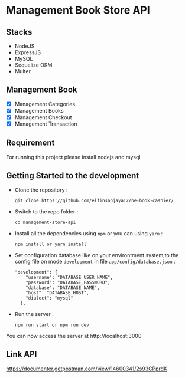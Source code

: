 # Management Book Store API

## Stacks

- NodeJS
- ExpressJS
- MySQL
- Sequelize ORM
- Multer

## Management Book

- [x] Management Categories
- [x] Management Books
- [x] Management Checkout
- [x] Management Transaction

## Requirement

For running this project please install nodejs and mysql

## Getting Started to the development

- Clone the repository :

  ```
  git clone https://github.com/elfinsanjaya12/be-book-cashier/
  ```

- Switch to the repo folder :

  ```
  cd management-store-api
  ```

- Install all the dependencies using `npm` or you can using `yarn` :

  ```
  npm install or yarn install
  ```

- Set configuration database like on your environtment system,to the config file on mode `development` in file `app/config/database.json` :

  ```
  "development": {
      "username": "DATABASE_USER_NAME",
      "password": "DATABASE_PASSWORD",
      "database": "DATABASE_NAME",
      "host": "DATABASE_HOST",
      "dialect": "mysql"
    },
  ```

- Run the server :

  ```
  npm run start or npm run dev
  ```

You can now access the server at http://localhost:3000

## Link API

https://documenter.getpostman.com/view/14600341/2s93CPprdK
